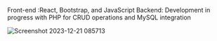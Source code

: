 Front-end :React, Bootstrap, and JavaScript 
Backend: Development in progress with PHP for CRUD operations and MySQL integration

![Screenshot 2023-12-21 085713](https://github.com/MoustAhmed/TaskManagement/assets/121663630/607d9df0-af43-4092-95f4-efb36ebba6c4)

